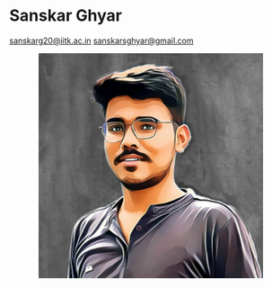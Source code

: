 # Sanskar Ghyar
sanskarg20@iitk.ac.in
sanskarsghyar@gmail.com
<p align="center">
  <img src="https://github.com/Sanskarsghyar/sanskarsghyar.github.io/blob/main/sq.jpg" align="centre" width="400" height="400">
</p>
